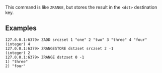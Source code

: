 This command is like `ZRANGE`, but stores the result in the `<dst>` destination key.

## Examples

```valkey-cli
127.0.0.1:6379> ZADD srczset 1 "one" 2 "two" 3 "three" 4 "four"
(integer) 4
127.0.0.1:6379> ZRANGESTORE dstzset srczset 2 -1
(integer) 2
127.0.0.1:6379> ZRANGE dstzset 0 -1
1) "three"
2) "four"
```
